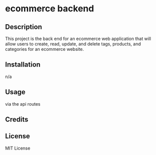 # ecommerce backend

## Description
This project is the back end for an ecommerce web application that will allow users to create, read, update, and delete tags, products, and categories for an ecommerce website.

## Installation
n/a

## Usage
via the api routes

## Credits


## License
MIT License